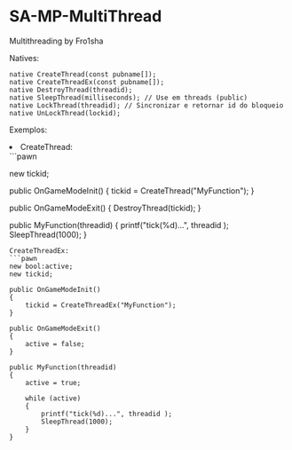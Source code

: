 # SA-MP-MultiThread
Multithreading by Fro1sha

Natives:
```pawn
native CreateThread(const pubname[]);
native CreateThreadEx(const pubname[]);
native DestroyThread(threadid);
native SleepThread(milliseconds); // Use em threads (public)
native LockThread(threadid); // Sincronizar e retornar id do bloqueio
native UnLockThread(lockid);
```
Exemplos:<br />
<li>CreateThread:</li>
```pawn

new tickid;

public OnGameModeInit()
{
	tickid = CreateThread("MyFunction");
}

public OnGameModeExit()
{
	DestroyThread(tickid);
}

public MyFunction(threadid)
{
	printf("tick(%d)...", threadid );
	SleepThread(1000);
}
```
CreateThreadEx:
```pawn
new bool:active;
new tickid;

public OnGameModeInit()
{
	tickid = CreateThreadEx("MyFunction");
}

public OnGameModeExit()
{
	active = false;
}

public MyFunction(threadid)
{
	active = true;
	
	while (active)
	{
		printf("tick(%d)...", threadid );
		SleepThread(1000);
	}
}
```


